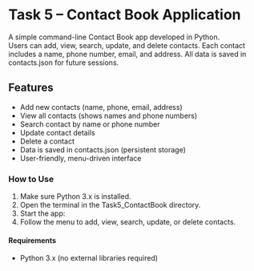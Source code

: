 # Task 5 – Contact Book Application

A simple command-line Contact Book app developed in Python.  
Users can add, view, search, update, and delete contacts. Each contact includes a name, phone number, email, and address.
All data is saved in contacts.json for future sessions.

## Features

- Add new contacts (name, phone, email, address)
- View all contacts (shows names and phone numbers)
- Search contact by name or phone number
- Update contact details
- Delete a contact
- Data is saved in contacts.json (persistent storage)
- User-friendly, menu-driven interface

### How to Use

1. Make sure Python 3.x is installed.
2. Open the terminal in the Task5_ContactBook directory.
3. Start the app:
4. Follow the menu to add, view, search, update, or delete contacts.

#### Requirements

- Python 3.x (no external libraries required)

